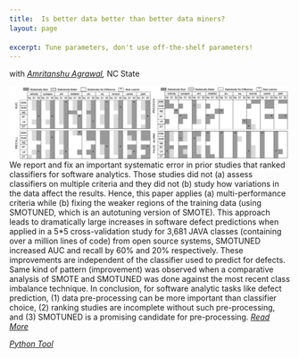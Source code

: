 ```yaml
---
title:  Is better data better than better data miners?
layout: page

excerpt: Tune parameters, don't use off-the-shelf parameters!
---
```


with _[Amritanshu Agrawal](/people/2014/05/17/Amritanshu-Agrawal/),_ NC State
     
<img align="left" width="500"
 src="/img/smote.png"> 
     
We report and fix an important systematic error in prior studies
that ranked classifiers for software analytics. Those studies did not
(a) assess classifiers on multiple criteria and they did not (b) study
how variations in the data affect the results. Hence, this paper
applies (a) multi-performance criteria while (b) fixing the weaker
regions of the training data (using SMOTUNED, which is an autotuning
version of SMOTE). This approach leads to dramatically
large increases in software defect predictions when applied in a
5*5 cross-validation study for 3,681 JAVA classes (containing over
a million lines of code) from open source systems, SMOTUNED
increased AUC and recall by 60% and 20% respectively. These improvements
are independent of the classifier used to predict for
defects. Same kind of pattern (improvement) was observed when a
comparative analysis of SMOTE and SMOTUNED was done against
the most recent class imbalance technique.
In conclusion, for software analytic tasks like defect prediction,
(1) data pre-processing can be more important than classifier choice,
(2) ranking studies are incomplete without such pre-processing,
and (3) SMOTUNED is a promising candidate for pre-processing. _[Read More](https://dl.acm.org/citation.cfm?id=3180197)_

_[Python Tool](https://github.com/ai-se/Smote_tune/tree/master/fault_prediction)_
